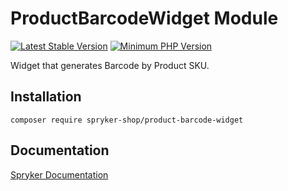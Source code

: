 # ProductBarcodeWidget Module
[![Latest Stable Version](https://poser.pugx.org/spryker-shop/product-barcode-widget/v/stable.svg)](https://packagist.org/packages/spryker-shop/product-barcode-widget)
[![Minimum PHP Version](https://img.shields.io/badge/php-%3E%3D%208.2-8892BF.svg)](https://php.net/)

Widget that generates Barcode by Product SKU.

## Installation

```
composer require spryker-shop/product-barcode-widget
```

## Documentation

[Spryker Documentation](https://docs.spryker.com)

